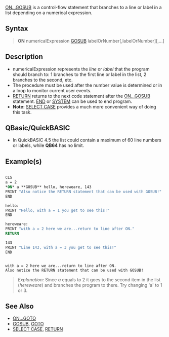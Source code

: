 [ON...GOSUB](ON...GOSUB) is a control-flow statement that branches to a line or label in a list depending on a numerical expression.

## Syntax

> **ON** numericalExpression [GOSUB](GOSUB) labelOrNumber[,labelOrNumber][,...]

## Description

* numericalExpression represents the *line* or *label* that the program should branch to: 1 branches to the first line or label in the list, 2 branches to the second, etc.
* The procedure must be used after the number value is determined or in a loop to monitor current user events.
* [RETURN](RETURN) returns to the next code statement after the [ON...GOSUB](ON...GOSUB) statement. [END](END) or [SYSTEM](SYSTEM) can be used to end program.
* **Note:** [SELECT CASE](SELECT-CASE) provides a much more convenient way of doing this task.

## QBasic/QuickBASIC

* In QuickBASIC 4.5 the list could contain a maximum of 60 line numbers or labels, while **QB64** has no limit.

## Example(s)

```vb

CLS
a = 2
*ON* a **GOSUB** hello, hereweare, 143
PRINT "Also notice the RETURN statement that can be used with GOSUB!"
END

hello:
PRINT "Hello, with a = 1 you get to see this!"
END

hereweare:
PRINT "with a = 2 here we are...return to line after ON."
RETURN

143
PRINT "Line 143, with a = 3 you get to see this!"
END 

```

```text

with a = 2 here we are...return to line after ON.
Also notice the RETURN statement that can be used with GOSUB!

```

> *Explanation:* Since *a* equals to 2 it goes to the second item in the list (*hereweare*) and branches the program to there. Try changing 'a' to 1 or 3.

## See Also

* [ON...GOTO](ON...GOTO)
* [GOSUB](GOSUB), [GOTO](GOTO) 
* [SELECT CASE](SELECT-CASE), [RETURN](RETURN)
